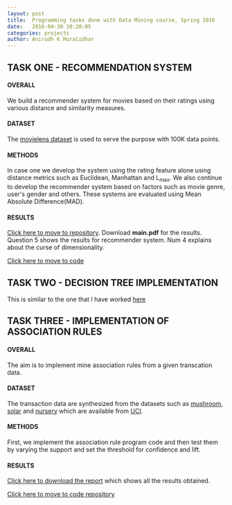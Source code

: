 ```yaml
---
layout: post
title:  Programming tasks done with Data Mining course, Spring 2016
date:   2016-04-30 10:20:05
categories: projects
author: Anirudh K Muralidhar
---
```


## TASK ONE - RECOMMENDATION SYSTEM

#### **OVERALL**

We build a recommender system for movies based on their ratings using various distance and similarity measures.

#### **DATASET**

The [movielens dataset](http://grouplens.org/datasets/movielens/) is used to serve the purpose with 100K data points.

#### **METHODS**

In case one we develop the system using the rating feature alone using distance metrics such as Euclidean, Manhattan and L<sub>max</sub>.
We also continue to develop the recommender system based on factors such as movie genre, user's gender and others. These systems are evaluated using Mean Absolute Difference(MAD).

#### **RESULTS**

[Click here to move to repository](https://github.com/anirudhkm/data-mining-course/tree/master/hw1). Download **main.pdf** for the results. Question 5 shows the results for recommender system. Num 4 explains about the curse of dimensionality.

[Click here to move to code](https://github.com/anirudhkm/data-mining-course/tree/master/hw1/5)

## TASK TWO - DECISION TREE IMPLEMENTATION

This is similar to the one that I have worked [here](/projects/2016-11-30-decision-tree-bag-boost.markdown)

## TASK THREE - IMPLEMENTATION OF ASSOCIATION RULES

#### **OVERALL**

The aim is to implement mine association rules from a given transcation data.

#### **DATASET**

The transaction data are synthesized from the datasets such as [mushroom](https://archive.ics.uci.edu/ml/datasets/Mushroom), [solar](https://archive.ics.uci.edu/ml/datasets/Solar+Flare) and [nursery](https://archive.ics.uci.edu/ml/datasets/nursery) which are available from [UCI](https://archive.ics.uci.edu/ml/datasets.html).

#### **METHODS**

First, we implement the association rule program code and then test them by varying the support and set the threshold for confidence and lift.

#### **RESULTS**

[Click here to download the report](https://github.com/anirudhkm/data-mining-course/blob/master/hw3/main.pdf) which shows all the results obtained.

[Click here to move to code repository](https://github.com/anirudhkm/data-mining-course/tree/master/hw3/3)




